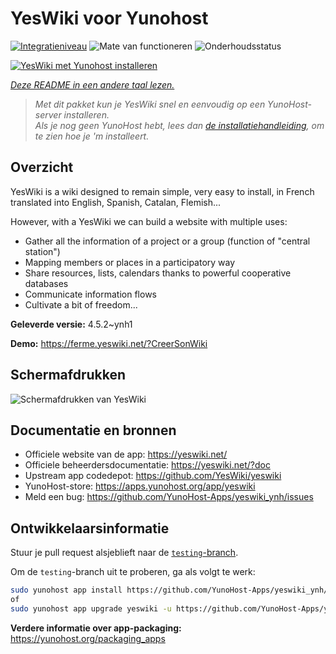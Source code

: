 <!--
NB: Deze README is automatisch gegenereerd door <https://github.com/YunoHost/apps/tree/master/tools/readme_generator>
Hij mag NIET handmatig aangepast worden.
-->

# YesWiki voor Yunohost

[![Integratieniveau](https://apps.yunohost.org/badge/integration/yeswiki)](https://ci-apps.yunohost.org/ci/apps/yeswiki/)
![Mate van functioneren](https://apps.yunohost.org/badge/state/yeswiki)
![Onderhoudsstatus](https://apps.yunohost.org/badge/maintained/yeswiki)

[![YesWiki met Yunohost installeren](https://install-app.yunohost.org/install-with-yunohost.svg)](https://install-app.yunohost.org/?app=yeswiki)

*[Deze README in een andere taal lezen.](./ALL_README.md)*

> *Met dit pakket kun je YesWiki snel en eenvoudig op een YunoHost-server installeren.*  
> *Als je nog geen YunoHost hebt, lees dan [de installatiehandleiding](https://yunohost.org/install), om te zien hoe je 'm installeert.*

## Overzicht

YesWiki is a wiki designed to remain simple, very easy to install, in French translated into English, Spanish, Catalan, Flemish...

However, with a YesWiki we can build a website with multiple uses:
- Gather all the information of a project or a group (function of "central station")
- Mapping members or places in a participatory way
- Share resources, lists, calendars thanks to powerful cooperative databases
- Communicate information flows
- Cultivate a bit of freedom...


**Geleverde versie:** 4.5.2~ynh1

**Demo:** <https://ferme.yeswiki.net/?CreerSonWiki>

## Schermafdrukken

![Schermafdrukken van YesWiki](./doc/screenshots/yeswiki_screenshots.png)

## Documentatie en bronnen

- Officiele website van de app: <https://yeswiki.net/>
- Officiele beheerdersdocumentatie: <https://yeswiki.net/?doc>
- Upstream app codedepot: <https://github.com/YesWiki/yeswiki>
- YunoHost-store: <https://apps.yunohost.org/app/yeswiki>
- Meld een bug: <https://github.com/YunoHost-Apps/yeswiki_ynh/issues>

## Ontwikkelaarsinformatie

Stuur je pull request alsjeblieft naar de [`testing`-branch](https://github.com/YunoHost-Apps/yeswiki_ynh/tree/testing).

Om de `testing`-branch uit te proberen, ga als volgt te werk:

```bash
sudo yunohost app install https://github.com/YunoHost-Apps/yeswiki_ynh/tree/testing --debug
of
sudo yunohost app upgrade yeswiki -u https://github.com/YunoHost-Apps/yeswiki_ynh/tree/testing --debug
```

**Verdere informatie over app-packaging:** <https://yunohost.org/packaging_apps>
